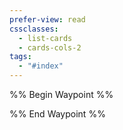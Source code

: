 ```yaml
---
prefer-view: read
cssclasses:
  - list-cards
  - cards-cols-2
tags:
  - "#index"
---
```

%% Begin Waypoint %%


%% End Waypoint %%
